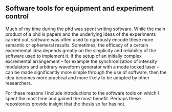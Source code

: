 ## Software tools for equipment and experiment control

Much of my time during the phd was spent writing software. While the main product of a phd is papers and the underlying ideas of the experiments carried out, software was often used to rigorously encode these more semantic or ephemeral results. Sometimes, the efficacy of a certain excremental idea depends greatly on the simplicity and reliability of the software used to implement it. If the setup of an initially complex excremental arrangement – for example the synchronization of intensity modulators and arbitrary waveform generator with a mode locked laser – can be made significantly more simple through the use of software, then the idea becomes more practical and more likely to be adopted by other researchers.

For these reasons I include introductions to the software tools on which I spent the most time and gained the most benefit. Perhaps these repositories provide insight that the thesis so far has not.
